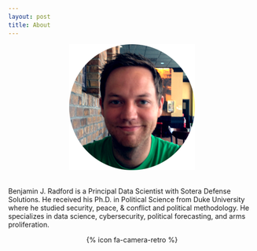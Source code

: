 ```yaml
---
layout: post
title: About
---
```


<center>
<img src="/images/benradford.png">
</center>

<br>

Benjamin J. Radford is a Principal Data Scientist with Sotera Defense Solutions. He received his Ph.D. in Political Science from Duke University where he studied security, peace, & conflict and political methodology. He specializes in data science, cybersecurity, political forecasting, and arms proliferation.

<center>
    {% icon fa-camera-retro %}
</center>